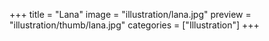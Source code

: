 +++
title = "Lana"
image = "illustration/lana.jpg"
preview = "illustration/thumb/lana.jpg"
categories = ["Illustration"]
+++
